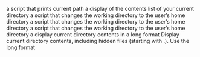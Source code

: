 a script that prints current path
a display of the contents list of your current directory
a script that changes the working directory to the user’s home directory
a script that changes the working directory to the user’s home directory
a script that changes the working directory to the user’s home directory
a display current directory contents in a long format
Display current directory contents, including hidden files (starting with .). Use the long format
